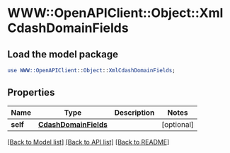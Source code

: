 # WWW::OpenAPIClient::Object::XmlCdashDomainFields

## Load the model package
```perl
use WWW::OpenAPIClient::Object::XmlCdashDomainFields;
```

## Properties
Name | Type | Description | Notes
------------ | ------------- | ------------- | -------------
**self** | [**CdashDomainFields**](CdashDomainFields.md) |  | [optional] 

[[Back to Model list]](../README.md#documentation-for-models) [[Back to API list]](../README.md#documentation-for-api-endpoints) [[Back to README]](../README.md)


